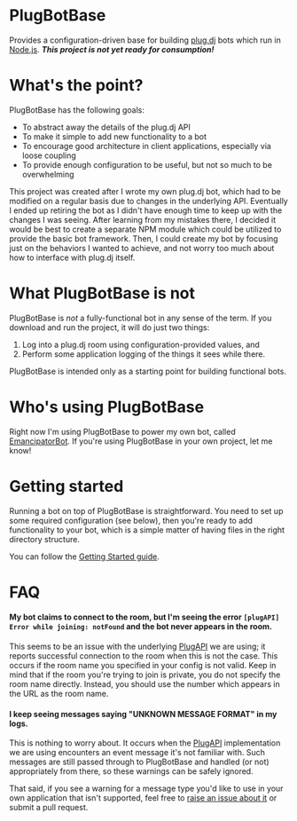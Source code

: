 # PlugBotBase

Provides a configuration-driven base for building [plug.dj](https://plug.dj) bots which run in [Node.js](https://nodejs.org/). ***This project is not yet ready for consumption!***

# What's the point?

PlugBotBase has the following goals:

* To abstract away the details of the plug.dj API
* To make it simple to add new functionality to a bot
* To encourage good architecture in client applications, especially via loose coupling
* To provide enough configuration to be useful, but not so much to be overwhelming

This project was created after I wrote my own plug.dj bot, which had to be modified on a regular basis due to changes in the underlying API. Eventually I ended up retiring the bot as I didn't have enough time to keep up with the changes I was seeing. After learning from my mistakes there, I decided it would be best to create a separate NPM module which could be utilized to provide the basic bot framework. Then, I could create my bot by focusing just on the behaviors I wanted to achieve, and not worry too much about how to interface with plug.dj itself.

# What PlugBotBase is not

PlugBotBase is *not* a fully-functional bot in any sense of the term. If you download and run the project, it will do just two things:

1. Log into a plug.dj room using configuration-provided values, and
2. Perform some application logging of the things it sees while there.

PlugBotBase is intended only as a starting point for building functional bots.

# Who's using PlugBotBase

Right now I'm using PlugBotBase to power my own bot, called [EmancipatorBot](https://github.com/chrishayesmu/EmancipatorBot). If you're using PlugBotBase in your own project, let me know!

# Getting started

Running a bot on top of PlugBotBase is straightforward. You need to set up some required configuration (see below), then you're ready to add functionality to your bot, which is a simple matter of having files in the right directory structure.

You can follow the [Getting Started guide](https://github.com/chrishayesmu/PlugBotBase/wiki/Getting-Started).

# FAQ

#### My bot claims to connect to the room, but I'm seeing the error `[plugAPI]  Error while joining: notFound` and the bot never appears in the room.

This seems to be an issue with the underlying [PlugAPI](https://github.com/plugCubed/plugAPI) we are using; it reports successful connection to the room when this is not the case. This occurs if the room name you specified in your config is not valid. Keep in mind that if the room you're trying to join is private, you do not specify the room name directly. Instead, you should use the number which appears in the URL as the room name.

#### I keep seeing messages saying "UNKNOWN MESSAGE FORMAT" in my logs.

This is nothing to worry about. It occurs when the [PlugAPI](https://github.com/plugCubed/plugAPI) implementation we are using encounters an event message it's not familiar with. Such messages are still passed through to PlugBotBase and handled (or not) appropriately from there, so these warnings can be safely ignored.

That said, if you see a warning for a message type you'd like to use in your own application that isn't supported, feel free to [raise an issue about it](https://github.com/chrishayesmu/PlugBotBase/issues) or submit a pull request.
